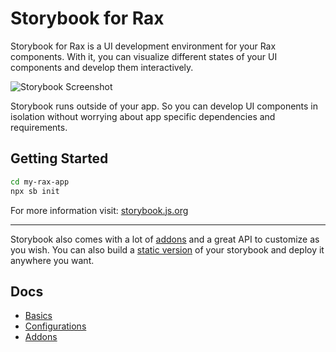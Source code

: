 # Storybook for Rax

Storybook for Rax is a UI development environment for your Rax components.
With it, you can visualize different states of your UI components and develop them interactively.

![Storybook Screenshot](https://github.com/storybookjs/storybook/blob/master/media/storybook-intro.gif)

Storybook runs outside of your app.
So you can develop UI components in isolation without worrying about app specific dependencies and requirements.

## Getting Started

```sh
cd my-rax-app
npx sb init
```

For more information visit: [storybook.js.org](https://storybook.js.org)

---

Storybook also comes with a lot of [addons](https://storybook.js.org/docs/rax/configure/storybook-addons) and a great API to customize as you wish.
You can also build a [static version](https://storybook.js.org/docs/rax/workflows/publish-storybook) of your storybook and deploy it anywhere you want.

## Docs

- [Basics](https://storybook.js.org/docs/rax/get-started/introduction)
- [Configurations](https://storybook.js.org/docs/rax/configure/overview)
- [Addons](https://storybook.js.org/docs/rax/configure/storybook-addons)
